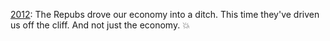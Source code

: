 <a href="https://www.youtube.com/watch?v=QKv-dXHhtMs">2012</a>: The Repubs drove our economy into a ditch.  This time they've driven us off the cliff.  And not just the economy. :boom:
